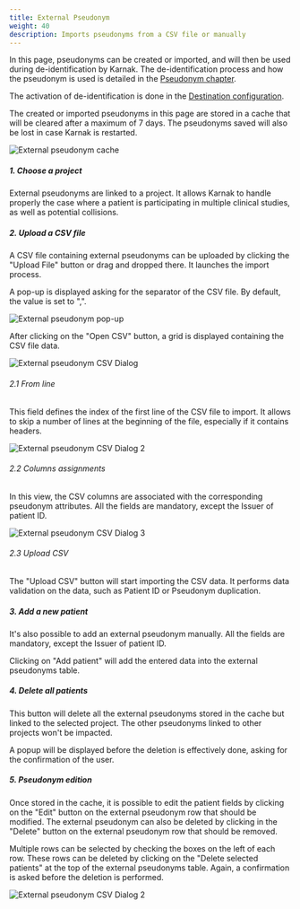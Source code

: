 ```yaml
---
title: External Pseudonym
weight: 40
description: Imports pseudonyms from a CSV file or manually
---
```


In this page, pseudonyms can be created or imported, and will then be used during de-identification by Karnak. The de-identification process and how the pseudonym is used is detailed in the [Pseudonym chapter](../../profiles/rules/#pseudonym).

The activation of de-identification is done in the [Destination configuration](../gateway/destinations/#6-de-identification).

The created or imported pseudonyms in this page are stored in a cache that will be cleared after a maximum of 7 days. The pseudonyms saved will also be lost in case Karnak is restarted.

![External pseudonym cache](/userguide/external_pseudonym_cache.png)

##### 1. Choose a project

External pseudonyms are linked to a project. It allows Karnak to handle properly the case where a patient is participating in multiple clinical studies, as well as potential collisions.

##### 2. Upload a CSV file

A CSV file containing external pseudonyms can be uploaded by clicking the "Upload File" button or drag and dropped there. It launches the import process.

A pop-up is displayed asking for the separator of the CSV file. By default, the value is set to ",". 

![External pseudonym pop-up](/userguide/external_pseudonym_popup.png)

After clicking on the "Open CSV" button, a grid is displayed containing the CSV file data.  

![External pseudonym CSV Dialog](/userguide/external_pseudonym_csvdialog.png)

###### 2.1 From line

This field defines the index of the first line of the CSV file to import. It allows to skip a number of lines at the beginning of the file, especially if it contains headers. 

![External pseudonym CSV Dialog 2](/userguide/external_pseudonym_csvdialog2.gif)

###### 2.2 Columns assignments 

In this view, the CSV columns are associated with the corresponding pseudonym attributes. All the fields are mandatory, except the Issuer of patient ID.

![External pseudonym CSV Dialog 3](/userguide/external_pseudonym_csvdialog3.gif)

###### 2.3 Upload CSV

The "Upload CSV" button will start importing the CSV data. It performs data validation on the data, such as Patient ID or Pseudonym duplication.

##### 3. Add a new patient

It's also possible to add an external pseudonym manually. All the fields are mandatory, except the Issuer of patient ID.

Clicking on "Add patient" will add the entered data into the external pseudonyms table.

##### 4. Delete all patients

This button will delete all the external pseudonyms stored in the cache but linked to the selected project. The other pseudonyms linked to other projects won't be impacted.

A popup will be displayed before the deletion is effectively done, asking for the confirmation of the user.

##### 5. Pseudonym edition

Once stored in the cache, it is possible to edit the patient fields by clicking on the "Edit" button on the external pseudonym row that should be modified. The external pseudonym can also be deleted by clicking in the "Delete" button on the external pseudonym row that should be removed.

Multiple rows can be selected by checking the boxes on the left of each row. These rows can be deleted by clicking on the "Delete selected patients" at the top of the external pseudonyms table. Again, a confirmation is asked before the deletion is performed. 

![External pseudonym CSV Dialog 2](/userguide/external_pseudonym_csvdialog4.gif)